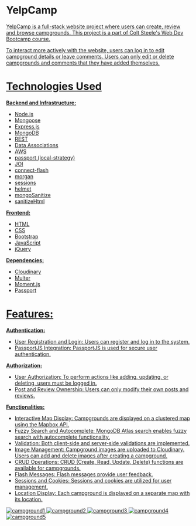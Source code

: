 # YelpCamp
<a href="https://yelpcamp-fv4k.onrender.com/"/>

YelpCamp is a full-stack website project where users can create, review and browse campgrounds. This project is a part of Colt Steele's Web Dev Bootcamp course.

To interact more actively with the website, users can log in to edit campground details or leave comments. Users can only edit or delete campgrounds and comments that they have added themselves.

# Technologies Used

**Backend and Infrastructure:**

- Node.js
- Mongoose
- Express.js
- MongoDB
- REST
- Data Associations
- AWS
- passport (local-strategy)
- JOI
- connect-flash
- morgan
- sessions
- helmet
- mongoSanitize
- sanitizeHtml

**Frontend:**

- HTML
- CSS
- Bootstrap
- JavaScript
- jQuery

**Dependencies:**

- Cloudinary
- Multer
- Moment.js
- Passport 

# Features:

**Authentication:**

- User Registration and Login: Users can register and log in to the system.
- PassportJS Integration: PassportJS is used for secure user authentication.

**Authorization:**

- User Authorization: To perform actions like adding, updating, or deleting, users must be logged in.
- Post and Review Ownership: Users can only modify their own posts and reviews.

**Functionalities:**

- Interactive Map Display: Campgrounds are displayed on a clustered map using the Mapbox API.
- Fuzzy Search and Autocomplete: MongoDB Atlas search enables fuzzy search with autocomplete functionality.
- Validation: Both client-side and server-side validations are implemented.
- Image Management: Campground images are uploaded to Cloudinary. Users can add and delete images after creating a campground.
- CRUD Operations: CRUD (Create, Read, Update, Delete) functions are available for campgrounds.
- Flash Messages: Flash messages provide user feedback.
- Sessions and Cookies: Sessions and cookies are utilized for user management.
- Location Display: Each campground is displayed on a separate map with its location.


![campground1](https://github.com/ildizsigrai/YelpCamp/assets/128381088/90b06586-5dad-48f1-a5dd-9810b69029e4)
![campground2](https://github.com/ildizsigrai/YelpCamp/assets/128381088/3cac5c75-19e7-4efb-ba95-87d11f108a79)
![campground3](https://github.com/ildizsigrai/YelpCamp/assets/128381088/7b7ffe12-1a7b-4395-9a78-5ab20143a27c)
![campground4](https://github.com/ildizsigrai/YelpCamp/assets/128381088/fc49be0e-c2ee-4762-86af-7eebf048724b)
![campground5](https://github.com/ildizsigrai/YelpCamp/assets/128381088/54da16f8-7d50-4a02-873e-3987f62b49c2)

